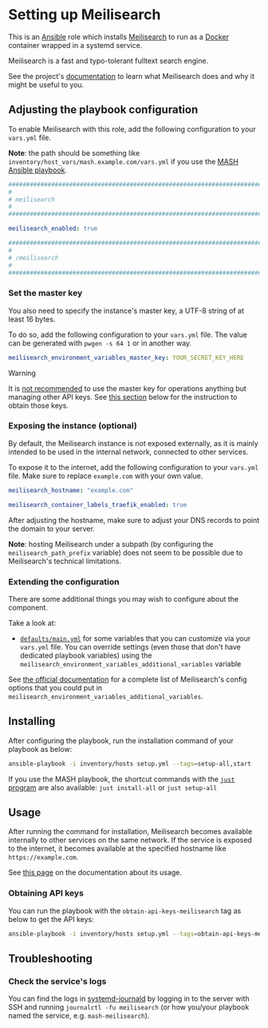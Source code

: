 <!--
SPDX-FileCopyrightText: 2020 - 2024 MDAD project contributors
SPDX-FileCopyrightText: 2020 - 2024 Slavi Pantaleev
SPDX-FileCopyrightText: 2020 Aaron Raimist
SPDX-FileCopyrightText: 2020 Chris van Dijk
SPDX-FileCopyrightText: 2020 Dominik Zajac
SPDX-FileCopyrightText: 2020 Mickaël Cornière
SPDX-FileCopyrightText: 2022 François Darveau
SPDX-FileCopyrightText: 2022 Julian Foad
SPDX-FileCopyrightText: 2022 Warren Bailey
SPDX-FileCopyrightText: 2023 Antonis Christofides
SPDX-FileCopyrightText: 2023 Felix Stupp
SPDX-FileCopyrightText: 2023 Julian-Samuel Gebühr
SPDX-FileCopyrightText: 2023 Pierre 'McFly' Marty
SPDX-FileCopyrightText: 2024 Thomas Miceli
SPDX-FileCopyrightText: 2024 - 2025 Suguru Hirahara

SPDX-License-Identifier: AGPL-3.0-or-later
-->

# Setting up Meilisearch

This is an [Ansible](https://www.ansible.com/) role which installs [Meilisearch](https://www.meilisearch.com) to run as a [Docker](https://www.docker.com/) container wrapped in a systemd service.

Meilisearch is a fast and typo-tolerant fulltext search engine.

See the project's [documentation](https://www.meilisearch.com/docs/learn/self_hosted/getting_started_with_self_hosted_meilisearch) to learn what Meilisearch does and why it might be useful to you.

## Adjusting the playbook configuration

To enable Meilisearch with this role, add the following configuration to your `vars.yml` file.

**Note**: the path should be something like `inventory/host_vars/mash.example.com/vars.yml` if you use the [MASH Ansible playbook](https://github.com/mother-of-all-self-hosting/mash-playbook).

```yaml
########################################################################
#                                                                      #
# meilisearch                                                          #
#                                                                      #
########################################################################

meilisearch_enabled: true

########################################################################
#                                                                      #
# /meilisearch                                                         #
#                                                                      #
########################################################################
```

### Set the master key

You also need to specify the instance's master key, a UTF-8 string of at least 16 bytes.

To do so, add the following configuration to your `vars.yml` file. The value can be generated with `pwgen -s 64 1` or in another way.

```yaml
meilisearch_environment_variables_master_key: YOUR_SECRET_KEY_HERE
```

>[!WARNING]
> It is [not recommended](https://www.meilisearch.com/docs/learn/security/basic_security) to use the master key for operations anything but managing other API keys. See [this section](#obtaining-api-keys) below for the instruction to obtain those keys.

### Exposing the instance (optional)

By default, the Meilisearch instance is not exposed externally, as it is mainly intended to be used in the internal network, connected to other services.

To expose it to the internet, add the following configuration to your `vars.yml` file. Make sure to replace `example.com` with your own value.

```yaml
meilisearch_hostname: "example.com"

meilisearch_container_labels_traefik_enabled: true
```

After adjusting the hostname, make sure to adjust your DNS records to point the domain to your server.

**Note**: hosting Meilisearch under a subpath (by configuring the `meilisearch_path_prefix` variable) does not seem to be possible due to Meilisearch's technical limitations.

### Extending the configuration

There are some additional things you may wish to configure about the component.

Take a look at:

- [`defaults/main.yml`](../defaults/main.yml) for some variables that you can customize via your `vars.yml` file. You can override settings (even those that don't have dedicated playbook variables) using the `meilisearch_environment_variables_additional_variables` variable

See [the official documentation](https://www.meilisearch.com/docs/learn/self_hosted/configure_meilisearch_at_launch) for a complete list of Meilisearch's config options that you could put in `meilisearch_environment_variables_additional_variables`.

## Installing

After configuring the playbook, run the installation command of your playbook as below:

```sh
ansible-playbook -i inventory/hosts setup.yml --tags=setup-all,start
```

If you use the MASH playbook, the shortcut commands with the [`just` program](https://github.com/mother-of-all-self-hosting/mash-playbook/blob/main/docs/just.md) are also available: `just install-all` or `just setup-all`

## Usage

After running the command for installation, Meilisearch becomes available internally to other services on the same network. If the service is exposed to the internet, it becomes available at the specified hostname like `https://example.com`.

See [this page](https://www.meilisearch.com/docs/learn/getting_started/what_is_meilisearch) on the documentation about its usage.

### Obtaining API keys

You can run the playbook with the `obtain-api-keys-meilisearch` tag as below to get the API keys:

```sh
ansible-playbook -i inventory/hosts setup.yml --tags=obtain-api-keys-meilisearch
```

## Troubleshooting

### Check the service's logs

You can find the logs in [systemd-journald](https://www.freedesktop.org/software/systemd/man/systemd-journald.service.html) by logging in to the server with SSH and running `journalctl -fu meilisearch` (or how you/your playbook named the service, e.g. `mash-meilisearch`).
